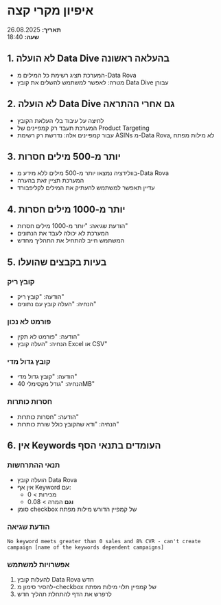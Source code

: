 # איפיון מקרי קצה
**תאריך:** 26.08.2025  
**שעה:** 18:40

## 1. לא הועלה Data Dive בהעלאה ראשונה
- המערכת תציג רשימת כל המילים מ-Data Rova
- מטרה: לאפשר למשתמש להשלים את קובץ Data Dive עבורן

## 2. לא הועלה Data Dive גם אחרי ההתראה
- לחיצה על עיבוד בלי העלאת הקובץ
- המערכת תעבד רק קמפיינים של Product Targeting
- עבור קמפיינים אלה: נדרשת רק רשימת ASINs מ-Data Rova, לא מילות מפתח

## 3. יותר מ-500 מילים חסרות
- בוולידציה נמצאו יותר מ-500 מילים ללא מידע מ-Data Rova
- המערכת תציין זאת בהערה
- עדיין תאפשר למשתמש להעתיק את המילים לקליפבורד

## 4. יותר מ-1000 מילים חסרות
- הודעת שגיאה: "יותר מ-1000 מילים חסרות"
- המערכת לא יכולה לעבד את הנתונים
- המשתמש חייב להתחיל את התהליך מחדש

## 5. בעיות בקבצים שהועלו

### קובץ ריק
- הודעה: "קובץ ריק"
- הנחיה: "העלה קובץ עם נתונים"

### פורמט לא נכון
- הודעה: "פורמט לא תקין"
- הנחיה: "העלה קובץ Excel או CSV"

### קובץ גדול מדי
- הודעה: "קובץ גדול מדי"
- הנחיה: "גודל מקסימלי 40MB"

### חסרות כותרות
- הודעה: "חסרות כותרות"
- הנחיה: "ודא שהקובץ כולל שורת כותרות"

## 6. אין Keywords העומדים בתנאי הסף

### תנאי ההתרחשות
- הועלה קובץ Data Rova
- אין אף Keyword עם:
  - מכירות > 0
  - **וגם** המרה > 0.08
- סומן checkbox של קמפיין הדורש מילות מפתח

### הודעת שגיאה
```
No keyword meets greater than 0 sales and 8% CVR - can't create campaign [name of the keywords dependent campaigns]
```

### אפשרויות למשתמש
1. להעלות קובץ Data Rova חדש
2. להסיר סימון מ-checkbox של קמפיין תלוי מילות מפתח
3. לרפרש את הדף להתחלת תהליך חדש